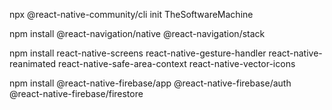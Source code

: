 
npx @react-native-community/cli init TheSoftwareMachine

npm install @react-navigation/native @react-navigation/stack

npm install react-native-screens react-native-gesture-handler react-native-reanimated react-native-safe-area-context react-native-vector-icons

npm install @react-native-firebase/app @react-native-firebase/auth @react-native-firebase/firestore
